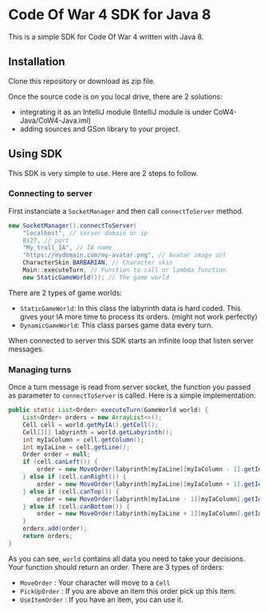 # Code Of War 4 SDK for Java 8
This is a simple SDK for Code Of War 4 written with Java 8.

## Installation
Clone this repository or download as zip file. 

Once the source code is on you local drive, there are 2 solutions: 
- integrating it as an IntelliJ module (IntelliJ module is under CoW4-Java/CoW4-Java.iml)
- adding sources and GSon library to your project.

## Using SDK
This SDK is very simple to use. Here are 2 steps to follow.
### Connecting to server
First instanciate a `SocketManager` and then call `connectToServer` method.
```java
new SocketManager().connectToServer(
    "localhost", // server domain or ip
    8127, // port
    "My_troll_IA", // IA name
    "https://mydomain.com/my-avatar.png", // Avatar image url
    CharacterSkin.BARBARIAN, // Character skin
    Main::executeTurn, // Function to call or lambda function
    new StaticGameWorld()); // The game world
```
There are 2 types of game worlds:
- `StaticGameWorld`: In this class the labyrinth data is hard coded. This gives your IA more time to process its orders. (might not work perfectly)
- `DynamicGameWorld`: This class parses game data every turn.

When connected to server this SDK starts an infinite loop that listen server messages.

### Managing turns
Once a turn message is read from server socket, the function you passed as parameter to `connectToServer` is called. Here is a simple implementation:

```java
public static List<Order> executeTurn(GameWorld world) {
    List<Order> orders = new ArrayList<>();
    Cell cell = world.getMyIA().getCell();
    Cell[][] labyrinth = world.getLabyrinth();
    int myIaColumn = cell.getColumn();
    int myIaLine = cell.getLine();
    Order order = null;
    if (cell.canLeft()) {
        order = new MoveOrder(labyrinth[myIaLine][myIaColumn - 1].getId());
    } else if (cell.canRight()) {
        order = new MoveOrder(labyrinth[myIaLine][myIaColumn + 1].getId());
    } else if (cell.canTop()) {
        order = new MoveOrder(labyrinth[myIaLine - 1][myIaColumn].getId());
    } else if (cell.canBottom()) {
        order = new MoveOrder(labyrinth[myIaLine + 1][myIaColumn].getId());
    }
    orders.add(order);
    return orders;
}
```

As you can see, `world` contains all data you need to take your decisions. Your function should return an order. There are 3 types of orders:
- `MoveOrder` : Your character will move to a `Cell`
- `PickUpOrder` : If you are above an item this order pick up this item.
- `UseItemOrder` : If you have an item, you can use it.
